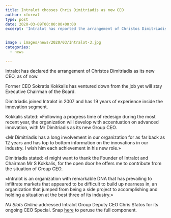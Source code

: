 ```yaml
---
title: Intralot chooses Chris Dimitriadis as new CEO
author: xforeal 
type: post
date: 2020-03-09T00:00:00+00:00
excerpt: 'Intralot has reported the arrangement of Christos Dimitriadis as its new CEO, successful immediately '


image : images/news/2020/03/Intralot-3.jpg
categories:
  - news

---
```

Intralot has declared the arrangement of Christos Dimitriadis as its new CEO, as of now. 

Former CEO Sokratis Kokkalis has ventured down from the job yet will stay Executive Chairman of the Board. 

Dimitriadis joined Intralot in 2007 and has 19 years of experience inside the innovation segment. 

Kokkalis stated: &#171;Following a progress time of redesign during the most recent year, the organization will develop with accentuation on advanced innovation, with Mr Dimitriadis as its new Group CEO. 

&#171;Mr Dimitriadis has a long involvement in our organization for as far back as 12 years and has top to bottom information on the innovations in our industry. I wish him each achievement in his new role.&#187; 

Dimitriadis stated: &#171;I might want to thank the Founder of Intralot and Chairman Mr S Kokkalis, for the open door he offers me to contribute from the situation of Group CEO. 

&#171;Intralot is an organization with remarkable DNA that has prevailing to infiltrate markets that appeared to be difficult to build up nearness in, an organization that jumped from being a side project to accomplishing and holding a situation at the best three of its industry.&#187; 

_NJ Slots Online_ addressed Intralot Group Deputy CEO Chris Sfatos for its ongoing CEO Special. Snap [here][1] to peruse the full component.

 [1]: #